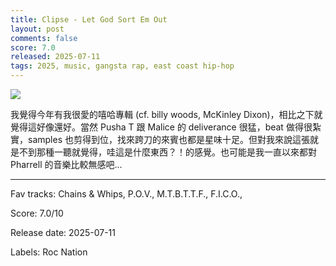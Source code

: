 ```yaml
---
title: Clipse - Let God Sort Em Out
layout: post
comments: false
score: 7.0
released: 2025-07-11
tags: 2025, music, gangsta rap, east coast hip-hop
---
```


![](https://i.discogs.com/HOCslwb8Kq7ffVRwl2jcZEff8hHZjFEoAZgmsQoJuuk/rs:fit/g:sm/q:90/h:585/w:600/czM6Ly9kaXNjb2dz/LWRhdGFiYXNlLWlt/YWdlcy9SLTM0NTEw/NTU1LTE3NTI0NDky/NjUtOTg5OS5qcGVn.jpeg)

我覺得今年有我很愛的嘻哈專輯 (cf. billy woods, McKinley Dixon)，相比之下就覺得這好像還好。當然 Pusha T 跟 Malice 的 deliverance 很猛，beat 做得很紮實，samples 也剪得到位，找來跨刀的來賓也都是星味十足。但對我來說這張就是不到那種一聽就覺得，哇這是什麼東西？！的感覺。也可能是我一直以來都對 Pharrell 的音樂比較無感吧...

---

Fav tracks: Chains & Whips, P.O.V., M.T.B.T.T.F., F.I.C.O.,

Score: 7.0/10

Release date: 2025-07-11

Labels: Roc Nation

